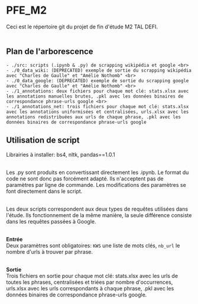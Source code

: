 # PFE_M2
Ceci est le répertoire git du projet de fin d'étude M2 TAL DEFI. <br><br>

## Plan de l'arborescence
    - ./src: scripts (.ipynb & .py) de scrapping wikipédia et google <br>
    - ./0_data_wiki: (DEPRECATED) exemple de sortie du scrapping wikipédia avec "Charles de Gaulle" et "Amélie Nothomb" <br>
    - ./0_data_google: (DEPRECATED) exemple de sortie du scrapping google avec "Charles de Gaulle" et "Amélie Nothomb" <br>
    - ./1_annotations: deux fichiers pour chaque mot clé: stats.xlsx avec les annotations manuelles brutes, .pkl avec les données binaires de correspondance phrase-urls google <br>
    - ./1_annotations_net: trois fichiers pour chaque mot clé: stats.xlsx avec les annotations uniformisées et centralisées, urls.xlsx avec les annotations redistribuées aux urls de chaque phrase, .pkl avec les données binaires de correspondance phrase-urls google 
    

## Utilisation de script
Librairies à installer: bs4, nltk, pandas==1.0.1<br><br>

Les .py sont produits en convertissant directement les .ipynb. Le format du code ne sont donc pas forcément adapté. Ils n'acceptent pas de paramètres par ligne de commande. Les modifications des paramètres se font directement dans le script. <br><br>

Les deux scripts correspondent aux deux types de requêtes utilisées dans l'étude. Ils fonctionnement de la même manière, la seule différence consiste dans les requêtes passées à Google. <br><br>

**Entrée**<br>
Deux paramètres sont obligatoires: `KWS` une liste de mots clés, `nb_url` le nombre d'urls à trouver par phrase. <br><br>

**Sortie**<br>
Trois fichiers en sortie pour chaque mot clé: stats.xlsx avec les urls de toutes les phrases, centralisées et triées par nombre d'occurrences, urls.xlsx avec les urls correspondants à chaque phrase, .pkl avec les données binaires de correspondance phrase-urls google.
